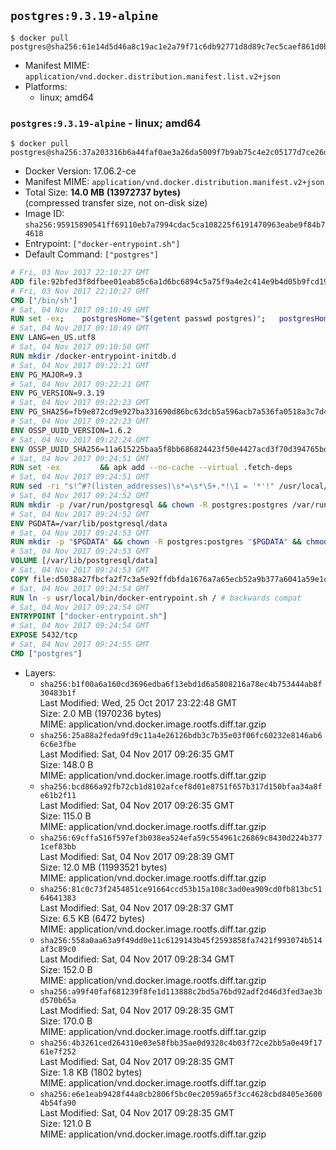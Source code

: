 ## `postgres:9.3.19-alpine`

```console
$ docker pull postgres@sha256:61e14d5d46a8c19ac1e2a79f71c6db92771d8d89c7ec5caef861d0b59a02a7c9
```

-	Manifest MIME: `application/vnd.docker.distribution.manifest.list.v2+json`
-	Platforms:
	-	linux; amd64

### `postgres:9.3.19-alpine` - linux; amd64

```console
$ docker pull postgres@sha256:37a203316b6a44faf0ae3a26da5009f7b9ab75c4e2c05177d7ce26d70b869cca
```

-	Docker Version: 17.06.2-ce
-	Manifest MIME: `application/vnd.docker.distribution.manifest.v2+json`
-	Total Size: **14.0 MB (13972737 bytes)**  
	(compressed transfer size, not on-disk size)
-	Image ID: `sha256:95915890541ff69110eb7a7994cdac5ca108225f6191470963eabe9f84b74618`
-	Entrypoint: `["docker-entrypoint.sh"]`
-	Default Command: `["postgres"]`

```dockerfile
# Fri, 03 Nov 2017 22:10:27 GMT
ADD file:92bfed3f8dfbee01eab85c6a1d6bc6894c5a75f9a4e2c414e9b4d05b9fcd19d0 in / 
# Fri, 03 Nov 2017 22:10:27 GMT
CMD ["/bin/sh"]
# Sat, 04 Nov 2017 09:10:49 GMT
RUN set -ex; 	postgresHome="$(getent passwd postgres)"; 	postgresHome="$(echo "$postgresHome" | cut -d: -f6)"; 	[ "$postgresHome" = '/var/lib/postgresql' ]; 	mkdir -p "$postgresHome"; 	chown -R postgres:postgres "$postgresHome"
# Sat, 04 Nov 2017 09:10:49 GMT
ENV LANG=en_US.utf8
# Sat, 04 Nov 2017 09:10:50 GMT
RUN mkdir /docker-entrypoint-initdb.d
# Sat, 04 Nov 2017 09:22:21 GMT
ENV PG_MAJOR=9.3
# Sat, 04 Nov 2017 09:22:21 GMT
ENV PG_VERSION=9.3.19
# Sat, 04 Nov 2017 09:22:23 GMT
ENV PG_SHA256=fb9e872cd9e927ba331690d86bc63dcb5a596acb7a536fa0518a3c7d43ac2fb5
# Sat, 04 Nov 2017 09:22:23 GMT
ENV OSSP_UUID_VERSION=1.6.2
# Sat, 04 Nov 2017 09:22:24 GMT
ENV OSSP_UUID_SHA256=11a615225baa5f8bb686824423f50e4427acd3f70d394765bdff32801f0fd5b0
# Sat, 04 Nov 2017 09:24:51 GMT
RUN set -ex 		&& apk add --no-cache --virtual .fetch-deps 		ca-certificates 		openssl 		tar 		&& wget -O postgresql.tar.bz2 "https://ftp.postgresql.org/pub/source/v$PG_VERSION/postgresql-$PG_VERSION.tar.bz2" 	&& echo "$PG_SHA256 *postgresql.tar.bz2" | sha256sum -c - 	&& mkdir -p /usr/src/postgresql 	&& tar 		--extract 		--file postgresql.tar.bz2 		--directory /usr/src/postgresql 		--strip-components 1 	&& rm postgresql.tar.bz2 		&& apk add --no-cache --virtual .build-deps 		bison 		coreutils 		dpkg-dev dpkg 		flex 		gcc 		libc-dev 		libedit-dev 		libxml2-dev 		libxslt-dev 		make 		openssl-dev 		perl 		perl-ipc-run 		util-linux-dev 		zlib-dev 		&& wget -O uuid.tar.gz "https://www.mirrorservice.org/sites/ftp.ossp.org/pkg/lib/uuid/uuid-$OSSP_UUID_VERSION.tar.gz" 	&& echo "$OSSP_UUID_SHA256 *uuid.tar.gz" | sha256sum -c - 	&& mkdir -p /usr/src/ossp-uuid 	&& tar 		--extract 		--file uuid.tar.gz 		--directory /usr/src/ossp-uuid 		--strip-components 1 	&& rm uuid.tar.gz 	&& ( 		cd /usr/src/ossp-uuid 		&& gnuArch="$(dpkg-architecture --query DEB_BUILD_GNU_TYPE)" 		&& wget -O config.guess 'https://git.savannah.gnu.org/cgit/config.git/plain/config.guess?id=7d3d27baf8107b630586c962c057e22149653deb' 		&& wget -O config.sub 'https://git.savannah.gnu.org/cgit/config.git/plain/config.sub?id=7d3d27baf8107b630586c962c057e22149653deb' 		&& ./configure 			--build="$gnuArch" 			--prefix=/usr/local 		&& make -j "$(nproc)" 		&& make install 	) 	&& rm -rf /usr/src/ossp-uuid 		&& cd /usr/src/postgresql 	&& awk '$1 == "#define" && $2 == "DEFAULT_PGSOCKET_DIR" && $3 == "\"/tmp\"" { $3 = "\"/var/run/postgresql\""; print; next } { print }' src/include/pg_config_manual.h > src/include/pg_config_manual.h.new 	&& grep '/var/run/postgresql' src/include/pg_config_manual.h.new 	&& mv src/include/pg_config_manual.h.new src/include/pg_config_manual.h 	&& gnuArch="$(dpkg-architecture --query DEB_BUILD_GNU_TYPE)" 	&& wget -O config/config.guess 'https://git.savannah.gnu.org/cgit/config.git/plain/config.guess?id=7d3d27baf8107b630586c962c057e22149653deb' 	&& wget -O config/config.sub 'https://git.savannah.gnu.org/cgit/config.git/plain/config.sub?id=7d3d27baf8107b630586c962c057e22149653deb' 	&& ./configure 		--build="$gnuArch" 		--enable-integer-datetimes 		--enable-thread-safety 		--disable-rpath 		--with-ossp-uuid 		--with-gnu-ld 		--with-pgport=5432 		--with-system-tzdata=/usr/share/zoneinfo 		--prefix=/usr/local 		--with-includes=/usr/local/include 		--with-libraries=/usr/local/lib 				--with-openssl 		--with-libxml 		--with-libxslt 	&& make -j "$(nproc)" world 	&& make install-world 	&& make -C contrib install 		&& runDeps="$( 		scanelf --needed --nobanner --format '%n#p' --recursive /usr/local 			| tr ',' '\n' 			| sort -u 			| awk 'system("[ -e /usr/local/lib/" $1 " ]") == 0 { next } { print "so:" $1 }' 	)" 	&& apk add --no-cache --virtual .postgresql-rundeps 		$runDeps 		bash 		su-exec 		tzdata 	&& apk del .fetch-deps .build-deps 	&& cd / 	&& rm -rf 		/usr/src/postgresql 		/usr/local/share/doc 		/usr/local/share/man 	&& find /usr/local -name '*.a' -delete
# Sat, 04 Nov 2017 09:24:51 GMT
RUN sed -ri "s!^#?(listen_addresses)\s*=\s*\S+.*!\1 = '*'!" /usr/local/share/postgresql/postgresql.conf.sample
# Sat, 04 Nov 2017 09:24:52 GMT
RUN mkdir -p /var/run/postgresql && chown -R postgres:postgres /var/run/postgresql && chmod 2777 /var/run/postgresql
# Sat, 04 Nov 2017 09:24:52 GMT
ENV PGDATA=/var/lib/postgresql/data
# Sat, 04 Nov 2017 09:24:53 GMT
RUN mkdir -p "$PGDATA" && chown -R postgres:postgres "$PGDATA" && chmod 777 "$PGDATA" # this 777 will be replaced by 700 at runtime (allows semi-arbitrary "--user" values)
# Sat, 04 Nov 2017 09:24:53 GMT
VOLUME [/var/lib/postgresql/data]
# Sat, 04 Nov 2017 09:24:53 GMT
COPY file:d5038a27fbcfa2f7c3a5e92ffdbfda1676a7a65ecb52a9b377a6041a59e1c1d7 in /usr/local/bin/ 
# Sat, 04 Nov 2017 09:24:54 GMT
RUN ln -s usr/local/bin/docker-entrypoint.sh / # backwards compat
# Sat, 04 Nov 2017 09:24:54 GMT
ENTRYPOINT ["docker-entrypoint.sh"]
# Sat, 04 Nov 2017 09:24:54 GMT
EXPOSE 5432/tcp
# Sat, 04 Nov 2017 09:24:55 GMT
CMD ["postgres"]
```

-	Layers:
	-	`sha256:b1f00a6a160cd3696edba6f13ebd1d6a5808216a78ec4b753444ab8f30483b1f`  
		Last Modified: Wed, 25 Oct 2017 23:22:48 GMT  
		Size: 2.0 MB (1970236 bytes)  
		MIME: application/vnd.docker.image.rootfs.diff.tar.gzip
	-	`sha256:25a88a2feda9fd9c11a4e26126bdb3c7b35e03f06fc60232e8146ab66c6e3fbe`  
		Last Modified: Sat, 04 Nov 2017 09:26:35 GMT  
		Size: 148.0 B  
		MIME: application/vnd.docker.image.rootfs.diff.tar.gzip
	-	`sha256:bcd866a92fb72cb1d8102afcef8d01e8751f657b317d150bfaa34a8fe61b2f11`  
		Last Modified: Sat, 04 Nov 2017 09:26:35 GMT  
		Size: 115.0 B  
		MIME: application/vnd.docker.image.rootfs.diff.tar.gzip
	-	`sha256:69cffa516f597ef3b038ea524efa59c554961c26869c8430d224b3771cef83bb`  
		Last Modified: Sat, 04 Nov 2017 09:28:39 GMT  
		Size: 12.0 MB (11993521 bytes)  
		MIME: application/vnd.docker.image.rootfs.diff.tar.gzip
	-	`sha256:81c0c73f2454851ce91664ccd53b15a108c3ad0ea909cd0fb813bc5164641383`  
		Last Modified: Sat, 04 Nov 2017 09:28:37 GMT  
		Size: 6.5 KB (6472 bytes)  
		MIME: application/vnd.docker.image.rootfs.diff.tar.gzip
	-	`sha256:558a0aa63a9f49dd0e11c6129143b45f2593858fa7421f993074b514af3c89c0`  
		Last Modified: Sat, 04 Nov 2017 09:28:34 GMT  
		Size: 152.0 B  
		MIME: application/vnd.docker.image.rootfs.diff.tar.gzip
	-	`sha256:a99f40faf681239f8fe1d113888c2bd5a76bd92adf2d46d3fed3ae3bd570b65a`  
		Last Modified: Sat, 04 Nov 2017 09:28:35 GMT  
		Size: 170.0 B  
		MIME: application/vnd.docker.image.rootfs.diff.tar.gzip
	-	`sha256:4b3261ced264310e03e58fbb35ae0d9328c4b03f72ce2bb5a0e49f1761e7f252`  
		Last Modified: Sat, 04 Nov 2017 09:28:35 GMT  
		Size: 1.8 KB (1802 bytes)  
		MIME: application/vnd.docker.image.rootfs.diff.tar.gzip
	-	`sha256:e6e1eab9428f44a8cb2806f5bc0ec2059a65f3cc4628cbd8405e36004b54fa90`  
		Last Modified: Sat, 04 Nov 2017 09:28:35 GMT  
		Size: 121.0 B  
		MIME: application/vnd.docker.image.rootfs.diff.tar.gzip
